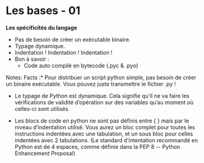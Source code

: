 <!-- .slide: -->

# Les bases - 01

**Les spécificités du langage**

* Pas de besoin de créer un exécutable binaire.
* Typage dynamique.
* Indentation ! Indentation ! Indentation !
* Bon à savoir :
  * Code auto compilé en bytecode (.pyc & .pyo)

Notes:
Facts :* Pour distribuer un script python simple, pas besoin de créer un binaire exécutable. Vous pouvez juste transmettre le fichier .py !

* Le typage de Python est dynamique. Cela signifie qu’il ne va faire les vérifications de validité d’opération sur des variables qu’au moment où celles-ci sont utilisés.

* Les blocs de code en python ne sont pas définis entre { } mais par le niveau d’indentation utilisé. Vous aurez un bloc complet pour toutes les instructions indentées avec une tabulation, et un sous bloc pour celles indentées avec 2 tabulations. (Le standard d’intentation recommandé en Python est de 4 espaces, comme définie dans la PEP 8 -- Python Enhancement Proposal)
